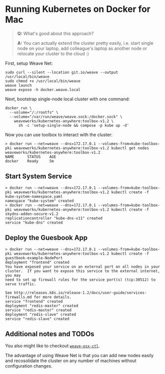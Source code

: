 # Running Kubernetes on Docker for Mac

> **Q:** What's good about this approach?
>
> **A:** You can actually extend the cluster pretty easily, i.e. start single node on your laptop, add colleague's laptop as another node or relocate your cluster to the cloud :)

First, setup Weave Net:
```
sudo curl --silent --location git.io/weave --output /usr/local/bin/weave
sudo chmod +x /usr/local/bin/weave
weave launch
weave expose -h docker.weave.local
```

Next, bootstrap single-node local cluster with one command:
```
docker run \
  --volume="/:/rootfs" \
  --volume="/var/run/weave/weave.sock:/docker.sock" \
    weaveworks/kubernetes-anywhere:toolbox-v1.2 \
      sh -c 'setup-single-node && compose -p kube up -d'
```

Now you can use toolbox to interact with the cluster:
```
> docker run --net=weave --dns=172.17.0.1 --volumes-from=kube-toolbox-pki weaveworks/kubernetes-anywhere:toolbox-v1.2 kubectl get nodes
weaveworks/kubernetes-anywhere:toolbox-v1.2
NAME      STATUS    AGE
docker    Ready     5m
```

## Start System Service

```
> docker run --net=weave --dns=172.17.0.1 --volumes-from=kube-toolbox-pki weaveworks/kubernetes-anywhere:toolbox-v1.2 kubectl create -f kube-system-namespace.yaml
namespace "kube-system" created
> docker run --net=weave --dns=172.17.0.1 --volumes-from=kube-toolbox-pki weaveworks/kubernetes-anywhere:toolbox-v1.2 kubectl create -f skydns-addon-secure-v1.2
replicationcontroller "kube-dns-v11" created
service "kube-dns" created
```

## Deploy the Guesbook App

```
> docker run --net=weave --dns=172.17.0.1 --volumes-from=kube-toolbox-pki weaveworks/kubernetes-anywhere:toolbox-v1.2 kubectl create -f
guestbook-example-NodePort
deployment "frontend" created
You have exposed your service on an external port on all nodes in your
cluster.  If you want to expose this service to the external internet, you may
need to set up firewall rules for the service port(s) (tcp:30512) to serve traffic.

See http://releases.k8s.io/release-1.2/docs/user-guide/services-firewalls.md for more details.
service "frontend" created
deployment "redis-master" created
service "redis-master" created
deployment "redis-slave" created
service "redis-slave" created
```

## Additional notes and TODOs

You also might like to checkout [`weave-osx-ctl`](https://github.com/pidster/weave-osx-ctl/).

The advantage of using Weave Net is that you can add new nodes easily and recosolidate the cluster on any number of
machines without configuration changes.

